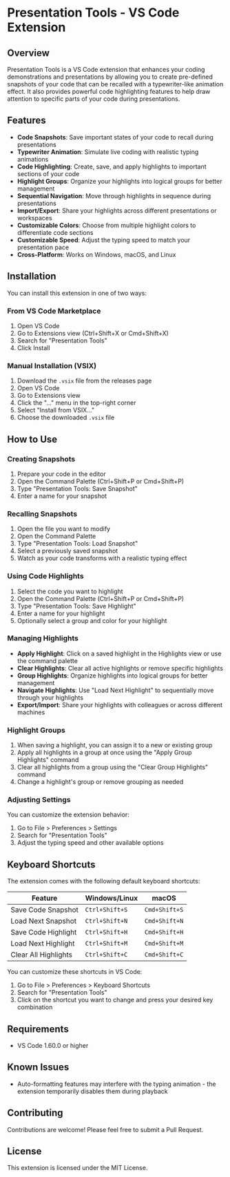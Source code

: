 # Presentation Tools - VS Code Extension

## Overview
Presentation Tools is a VS Code extension that enhances your coding demonstrations and presentations by allowing you to create pre-defined snapshots of your code that can be recalled with a typewriter-like animation effect. It also provides powerful code highlighting features to help draw attention to specific parts of your code during presentations.

## Features
- **Code Snapshots**: Save important states of your code to recall during presentations
- **Typewriter Animation**: Simulate live coding with realistic typing animations
- **Code Highlighting**: Create, save, and apply highlights to important sections of your code
- **Highlight Groups**: Organize your highlights into logical groups for better management
- **Sequential Navigation**: Move through highlights in sequence during presentations
- **Import/Export**: Share your highlights across different presentations or workspaces
- **Customizable Colors**: Choose from multiple highlight colors to differentiate code sections
- **Customizable Speed**: Adjust the typing speed to match your presentation pace
- **Cross-Platform**: Works on Windows, macOS, and Linux

## Installation
You can install this extension in one of two ways:

### From VS Code Marketplace
1. Open VS Code
2. Go to Extensions view (Ctrl+Shift+X or Cmd+Shift+X)
3. Search for "Presentation Tools"
4. Click Install

### Manual Installation (VSIX)
1. Download the `.vsix` file from the releases page
2. Open VS Code
3. Go to Extensions view
4. Click the "..." menu in the top-right corner
5. Select "Install from VSIX..."
6. Choose the downloaded `.vsix` file

## How to Use

### Creating Snapshots
1. Prepare your code in the editor
2. Open the Command Palette (Ctrl+Shift+P or Cmd+Shift+P)
3. Type "Presentation Tools: Save Snapshot"
4. Enter a name for your snapshot

### Recalling Snapshots
1. Open the file you want to modify
2. Open the Command Palette
3. Type "Presentation Tools: Load Snapshot"
4. Select a previously saved snapshot
5. Watch as your code transforms with a realistic typing effect

### Using Code Highlights
1. Select the code you want to highlight
2. Open the Command Palette (Ctrl+Shift+P or Cmd+Shift+P)
3. Type "Presentation Tools: Save Highlight"
4. Enter a name for your highlight
5. Optionally select a group and color for your highlight

### Managing Highlights
- **Apply Highlight**: Click on a saved highlight in the Highlights view or use the command palette
- **Clear Highlights**: Clear all active highlights or remove specific highlights
- **Group Highlights**: Organize highlights into logical groups for better management
- **Navigate Highlights**: Use "Load Next Highlight" to sequentially move through your highlights
- **Export/Import**: Share your highlights with colleagues or across different machines

### Highlight Groups
1. When saving a highlight, you can assign it to a new or existing group
2. Apply all highlights in a group at once using the "Apply Group Highlights" command
3. Clear all highlights from a group using the "Clear Group Highlights" command
4. Change a highlight's group or remove grouping as needed

### Adjusting Settings
You can customize the extension behavior:
1. Go to File > Preferences > Settings
2. Search for "Presentation Tools"
3. Adjust the typing speed and other available options

## Keyboard Shortcuts
The extension comes with the following default keyboard shortcuts:

| Feature | Windows/Linux | macOS |
|---------|--------------|-------|
| Save Code Snapshot | `Ctrl+Shift+S` | `Cmd+Shift+S` |
| Load Next Snapshot | `Ctrl+Shift+N` | `Cmd+Shift+N` |
| Save Code Highlight | `Ctrl+Shift+H` | `Cmd+Shift+H` |
| Load Next Highlight | `Ctrl+Shift+M` | `Cmd+Shift+M` |
| Clear All Highlights | `Ctrl+Shift+C` | `Cmd+Shift+C` |

You can customize these shortcuts in VS Code:
1. Go to File > Preferences > Keyboard Shortcuts
2. Search for "Presentation Tools"
3. Click on the shortcut you want to change and press your desired key combination

## Requirements
- VS Code 1.60.0 or higher

## Known Issues
- Auto-formatting features may interfere with the typing animation - the extension temporarily disables them during playback

## Contributing
Contributions are welcome! Please feel free to submit a Pull Request.

## License
This extension is licensed under the MIT License.
